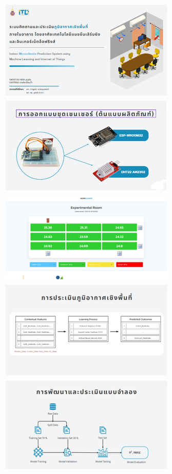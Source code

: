 <p align="center">
        <img src="img/01.png">
    </p>

<p align="center">
        <img src="img/02.png">
    </p>

<p align="center">
        <img src="img/05.png">
</p>


<p align="center">
        <img src="img/03.png">
    </p>    
<p align="center">
        <img src="img/04.png">
    </p>
